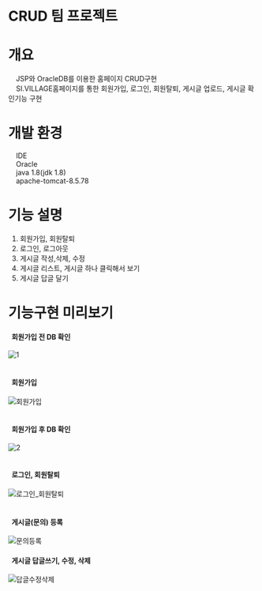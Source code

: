
# CRUD 팀 프로젝트
# 개요
&nbsp;&nbsp;&nbsp;  JSP와 OracleDB를 이용한 홈페이지 CRUD구현<br>
&nbsp;&nbsp;&nbsp;  SI.VILLAGE홈페이지를 통한 회원가입, 로그인, 회원탈퇴, 게시글 업로드, 게시글 확인기능 구현<br>

# 개발 환경
&nbsp;&nbsp;&nbsp;  IDE<br>
&nbsp;&nbsp;&nbsp;  Oracle<br>
&nbsp;&nbsp;&nbsp;  java 1.8(jdk 1.8)<br>
&nbsp;&nbsp;&nbsp;  apache-tomcat-8.5.78<br>

# 기능 설명
  1. 회원가입, 회원탈퇴
  2. 로그인, 로그아웃
  3. 게시글 작성,삭제, 수정
  4. 게시글 리스트, 게시글 하나 클릭해서 보기
  5. 게시글 답글 달기
  
# 기능구현 미리보기

#### &nbsp;&nbsp;회원가입 전 DB 확인<br>
  ![1](https://user-images.githubusercontent.com/121269266/209490911-d5d79513-4833-4302-ab43-63b9e6bce1c2.png)<br><br>
  
#### &nbsp;&nbsp;회원가입<br>
  ![회원가입](https://user-images.githubusercontent.com/121269266/209491055-1e657377-c3c8-4e33-ac8e-9a1badb13f5d.gif)<br><br>

#### &nbsp;&nbsp;회원가입 후 DB 확인<br>
  ![2](https://user-images.githubusercontent.com/121269266/209491083-e5fe4794-59b2-49d0-9c78-f164a2712999.png)<br><br>
  
#### &nbsp;&nbsp;로그인, 회원탈퇴<br>
  ![로그인_회원탈퇴](https://user-images.githubusercontent.com/121269266/209492530-05fac81f-d773-4255-9150-e77b34533ec2.gif)<br><br>
  
#### &nbsp;&nbsp;게시글(문의) 등록
  ![문의등록](https://user-images.githubusercontent.com/121269266/209493468-5248ca7f-0a33-44b8-8f08-ec6018a9d491.gif)
  
#### &nbsp;&nbsp;게시글 답글쓰기, 수정, 삭제
  ![답글수정삭제](https://user-images.githubusercontent.com/121269266/209494322-f03c938a-b876-4be1-b44b-969fbe10d36e.gif)


